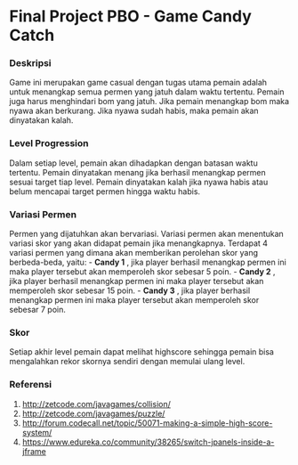 # Final Project PBO - Game Candy Catch

### Deskripsi
Game ini merupakan game casual dengan tugas utama pemain adalah untuk menangkap semua permen yang jatuh dalam waktu tertentu. Pemain juga harus menghindari bom yang jatuh. Jika pemain menangkap bom maka nyawa akan berkurang. Jika nyawa sudah habis, maka pemain akan dinyatakan kalah.

### Level Progression
Dalam setiap level, pemain akan dihadapkan dengan batasan waktu tertentu. Pemain dinyatakan menang jika berhasil menangkap permen sesuai target tiap level. Pemain dinyatakan kalah jika nyawa habis atau belum mencapai target permen hingga waktu habis.

### Variasi Permen
Permen yang dijatuhkan akan bervariasi. Variasi permen akan menentukan variasi skor yang akan didapat pemain jika menangkapnya. Terdapat 4 variasi permen yang dimana akan memberikan perolehan skor yang berbeda-beda, yaitu:	-  __Candy 1__ , jika player berhasil menangkap permen ini maka player tersebut akan memperoleh skor 		sebesar 5 poin.
		-  __Candy 2__ , jika player berhasil menangkap permen ini maka player tersebut akan memperoleh skor 		sebesar 15 poin.
		- __Candy 3__ , jika player berhasil menangkap permen ini maka player tersebut akan memperoleh skor 		sebesar 7 poin.
		

### Skor
Setiap akhir level pemain dapat melihat highscore sehingga pemain bisa mengalahkan rekor skornya sendiri dengan memulai ulang level.

### Referensi
1. http://zetcode.com/javagames/collision/
2. http://zetcode.com/javagames/puzzle/
3. http://forum.codecall.net/topic/50071-making-a-simple-high-score-system/
4. https://www.edureka.co/community/38265/switch-jpanels-inside-a-jframe

